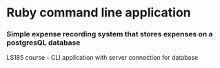 # Ruby command line application
### Simple expense recording system that stores expenses on a postgresQL database
LS185 course - CLI application with server connection for database
